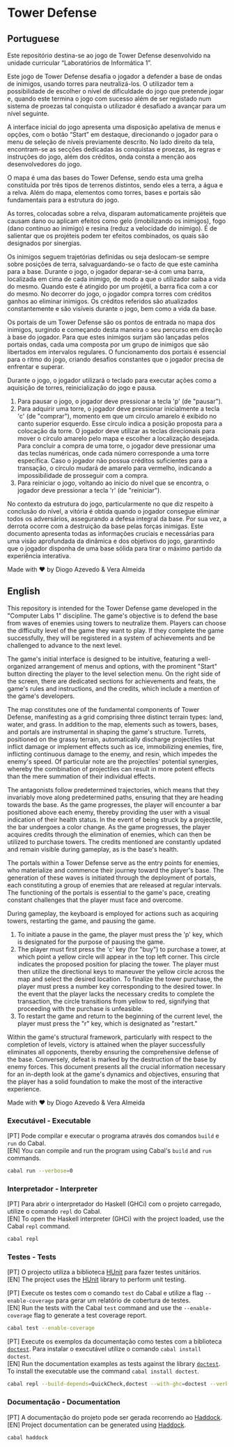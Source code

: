 # Tower Defense

## Portuguese

Este repositório destina-se ao jogo de Tower Defense desenvolvido na unidade curricular “Laboratórios de Informática 1”.

Este jogo de Tower Defense desafia o jogador a defender a base de ondas de inimigos, usando torres para neutralizá-los. O utilizador tem a possibilidade de escolher o nível de dificuldade do jogo que pretende jogar e, quando este termina o jogo com sucesso além de ser registado num sistema de proezas tal conquista o utilizador é desafiado a avançar para um nível seguinte.

A interface inicial do jogo apresenta uma disposição apelativa de menus e opções, com o botão “Start” em destaque, direcionando o jogador para o menu de seleção de níveis previamente descrito. No lado direito da tela, encontram-se as secções dedicadas às conquistas e proezas, às regras e instruções do jogo, além dos créditos, onda consta a menção aos desenvolvedores do jogo.

O mapa é uma das bases do Tower Defense, sendo esta uma grelha constituída por três tipos de terrenos distintos, sendo eles a terra, a água e a relva. Além do mapa, elementos como torres, bases e portais são fundamentais para a estrutura do jogo.

As torres, colocadas sobre a relva, disparam automaticamente projéteis que causam dano ou aplicam efeitos como gelo (imobilizando os inimigos), fogo (dano contínuo ao inimigo) e resina (reduz a velocidade do inimigo). É de salientar que os projéteis podem ter efeitos combinados, os quais são designados por sinergias.

Os inimigos seguem trajetórias definidas ou seja deslocam-se sempre sobre posições de terra, salvaguardando-se o facto de que este caminha para a base.
Durante o jogo, o jogador deparar-se-á com uma barra, localizada em cima de cada inimigo, de modo a que o utilizador saiba a vida do mesmo. Quando este é atingido por um projétil, a barra fica com a cor do mesmo. No decorrer do jogo, o jogador compra torres com créditos ganhos ao eliminar inimigos.
Os créditos referidos são atualizados constantemente e são visíveis durante o jogo, bem como a vida da base.

Os portais de um Tower Defense são os pontos de entrada no mapa dos inimigos, surgindo e começando desta maneira o seu percurso em direção à base do jogador. Para que estes inimigos surjam são lançadas pelos portais ondas, cada uma composta por um grupo de inimigos que são libertados em intervalos regulares. O funcionamento dos portais é essencial para o ritmo do jogo, criando desafios constantes que o jogador precisa de enfrentar e superar.

Durante o jogo, o jogador utilizará o teclado para executar ações como a aquisição de torres, reinicialização do jogo e pausa.

  1. Para pausar o jogo, o jogador deve pressionar a tecla 'p' (de "pausar").
  2. Para adquirir uma torre, o jogador deve pressionar inicialmente a tecla 'c' (de "comprar"), momento em que um círculo amarelo é exibido no canto superior esquerdo. Esse círculo indica a posição proposta para a colocação da torre. O jogador deve utilizar as teclas direcionais para mover o círculo amarelo pelo mapa e escolher a localização desejada. Para concluir a compra de uma torre, o jogador deve pressionar uma das teclas numéricas, onde cada número corresponde a uma torre específica. Caso o jogador não possua créditos suficientes para a transação, o círculo mudará de amarelo para vermelho, indicando a impossibilidade de prosseguir com a compra.
  3. Para reiniciar o jogo, voltando ao ínicio do nível que se encontra, o jogador deve pressionar a tecla 'r' (de "reiniciar").

No contexto da estrutura do jogo, particularmente no que diz respeito à conclusão do nível, a vitória é obtida quando o jogador consegue eliminar todos os adversários, assegurando a defesa integral da base. Por sua vez, a derrota ocorre com a destruição da base pelas forças inimigas.
Este documento apresenta todas as informações cruciais e necessárias para uma visão aprofundada da dinâmica e dos objetivos do jogo, garantindo que o jogador disponha de uma base sólida para tirar o máximo partido da experiência interativa.

Made with ❤️ by Diogo Azevedo & Vera Almeida

## English

This repository is intended for the Tower Defense game developed in the "Computer Labs 1" discipline. The game's objective is to defend the base from waves of enemies using towers to neutralize them. Players can choose the difficulty level of the game they want to play. If they complete the game successfully, they will be registered in a system of achievements and be challenged to advance to the next level.

The game's initial interface is designed to be intuitive, featuring a well-organized arrangement of menus and options, with the prominent "Start" button directing the player to the level selection menu. On the right side of the screen, there are dedicated sections for achievements and feats, the game's rules and instructions, and the credits, which include a mention of the game's developers.

The map constitutes one of the fundamental components of Tower Defense, manifesting as a grid comprising three distinct terrain types: land, water, and grass. In addition to the map, elements such as towers, bases, and portals are instrumental in shaping the game's structure. Turrets, positioned on the grassy terrain, automatically discharge projectiles that inflict damage or implement effects such as ice, immobilizing enemies, fire, inflicting continuous damage to the enemy, and resin, which impedes the enemy's speed. Of particular note are the projectiles' potential synergies, whereby the combination of projectiles can result in more potent effects than the mere summation of their individual effects.

The antagonists follow predetermined trajectories, which means that they invariably move along predetermined paths, ensuring that they are heading towards the base.
As the game progresses, the player will encounter a bar positioned above each enemy, thereby providing the user with a visual indication of their health status. In the event of being struck by a projectile, the bar undergoes a color change. As the game progresses, the player acquires credits through the elimination of enemies, which can then be utilized to purchase towers.
The credits mentioned are constantly updated and remain visible during gameplay, as is the base's health.

The portals within a Tower Defense serve as the entry points for enemies, who materialize and commence their journey toward the player's base. The generation of these waves is initiated through the deployment of portals, each constituting a group of enemies that are released at regular intervals. The functioning of the portals is essential to the game's pace, creating constant challenges that the player must face and overcome.

During gameplay, the keyboard is employed for actions such as acquiring towers, restarting the game, and pausing the game.

 1. To initiate a pause in the game, the player must press the 'p' key, which is designated for the purpose of pausing the game.
 2. The player must first press the 'c' key (for "buy") to purchase a tower, at which point a yellow circle will appear in the top left corner. This circle indicates the proposed position for placing the tower. The player must then utilize the directional keys to maneuver the yellow circle across the map and select the desired location. To finalize the tower purchase, the player must press a number key corresponding to the desired tower. In the event that the player lacks the necessary credits to complete the transaction, the circle transitions from yellow to red, signifying that proceeding with the purchase is unfeasible.
 3. To restart the game and return to the beginning of the current level, the player must press the "r" key, which is designated as "restart."

Within the game's structural framework, particularly with respect to the completion of levels, victory is attained when the player successfully eliminates all opponents, thereby ensuring the comprehensive defense of the base. Conversely, defeat is marked by the destruction of the base by enemy forces.
This document presents all the crucial information necessary for an in-depth look at the game's dynamics and objectives, ensuring that the player has a solid foundation to make the most of the interactive experience.

Made with ❤️ by Diogo Azevedo & Vera Almeida

### Executável - Executable

[PT] Pode compilar e executar o programa através dos comandos `build` e `run` do Cabal.\
[EN] You can compile and run the program using Cabal's `build` and `run` commands.

```bash
cabal run --verbose=0
```

### Interpretador - Interpreter

[PT] Para abrir o interpretador do Haskell (GHCi) com o projeto carregado, utilize o comando `repl` do Cabal.\
[EN] To open the Haskell interpreter (GHCi) with the project loaded, use the Cabal `repl` command.

```bash
cabal repl
```

### Testes - Tests

[PT] O projecto utiliza a biblioteca [HUnit](https://hackage.haskell.org/package/HUnit) para fazer testes unitários.\
[EN] The project uses the [HUnit](https://hackage.haskell.org/package/HUnit) library to perform unit testing.

[PT] Execute os testes com o comando `test` do Cabal e utilize a flag `--enable-coverage` para gerar um relatório de cobertura de testes.\
[EN] Run the tests with the Cabal `test` command and use the `--enable-coverage` flag to generate a test coverage report.

```bash
cabal test --enable-coverage
```

[PT] Execute os exemplos da documentação como testes com a biblioteca [`doctest`](https://hackage.haskell.org/package/doctest). Para instalar o executável utilize o comando `cabal install doctest`.\
[EN] Run the documentation examples as tests against the library [`doctest`](https://hackage.haskell.org/package/doctest). To install the executable use the command `cabal install doctest`.

```bash
cabal repl --build-depends=QuickCheck,doctest --with-ghc=doctest --verbose=0
```

### Documentação - Documentation

[PT] A documentação do projeto pode ser gerada recorrendo ao [Haddock](https://haskell-haddock.readthedocs.io/).\
[EN] Project documentation can be generated using [Haddock](https://haskell-haddock.readthedocs.io/).

```bash
cabal haddock
```
